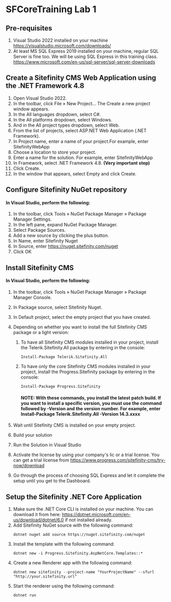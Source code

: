 # SFCoreTraining Lab 1

## Pre-requisites
1. Visual Studio 2022 installed on your machine https://visualstudio.microsoft.com/downloads/
2. At least MS SQL Express 2019 installed on your machine, regular SQL Server is fine too. We will be using SQL Express in this training class. https://www.microsoft.com/en-us/sql-server/sql-server-downloads

## Create a Sitefinity CMS Web Application using the .NET Framework 4.8

1. Open Visual Studio 2022.
2. In the toolbar, click File » New Project… The Create a new project window appears.
3. In the All languages dropdown, select C#.
4. In the All platforms dropdown, select Windows.
5. And in the All project types dropdown, select Web.
6. From the list of projects, select ASP.NET Web Application (.NET Framework).
7. In Project name, enter a name of your project.For example, enter SitefinityWebApp
8. Choose a location to store your project.
9. Enter a name for the solution. For example, enter SitefinityWebApp
10. In Framework, select .NET Framework 4.8. **(Very important step)**
11. Click Create.
12. In the window that appears, select Empty and click Create.


## Configure Sitefinity NuGet repository
####  In Visual Studio, perform the following:
1. In the toolbar, click Tools » NuGet Package Manager » Package Manager Settings.
2. In the left pane, expand NuGet Package Manager.
3. Select Package Sources.
4. Add a new source by clicking the plus button.
5. In Name, enter Sitefinity Nuget
6. In Source, enter https://nuget.sitefinity.com/nuget
7. Click OK

## Install Sitefinity CMS
#### In Visual Studio, perform the following:

1. In the toolbar, click Tools » NuGet Package Manager » Package Manager Console.
2. In Package source, select Sitefinity Nuget.
3. In Default project, select the empty project that you have created.
4. Depending on whether you want to install the full Sitefinity CMS package or a light version:
    1. To have all Sitefinity CMS modules installed in your project, install the Telerik.Sitefinity.All package by entering in the console: 
        ```
        Install-Package Telerik.Sitefinity.All
        ```
    1. To have only the core Sitefinity CMS modules installed in your project, install the Progress.Sitefinity package by entering in the console: 
        ```
        Install-Package Progress.Sitefinity
        ```
        #### NOTE: With these commands, you install the latest patch build. If you want to install a specific version, you must use the command followed by -Version and the version number. For example, enter Install-Package Telerik.Sitefinity.All -Version 14.3.xxxx

5. Wait until Sitefinity CMS is installed on your empty project. 
6. Build your solution
7. Run the Solution in Visual Studio
8. Activate the license by using your company's lic or a trial license. You can get a trial license from https://www.progress.com/sitefinity-cms/try-now/download
9. Go through the process of choosing SQL Express and let it complete the setup until you get to the Dashboard.

## Setup the Sitefinity .NET Core Application

1. Make sure the .NET Core CLI is installed on your machine. You can download it from here: https://dotnet.microsoft.com/en-us/download/dotnet/6.0 if not installed already.
2. Add Sitefinity NuGet source with the following command: 
   ```
   dotnet nuget add source https://nuget.sitefinity.com/nuget
   ```
3. Install the template with the following command:
   ```
   dotnet new -i Progress.Sitefinity.AspNetCore.Templates::*
   ```
4. Create a new Renderer app with the following command:
    ```
    dotnet new sitefinity --project-name "YourProjectName" --sfurl "http://your.sitefinity.url"
    ```
5. Start the renderer using the following command:
    ```
    dotnet run
    ```